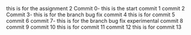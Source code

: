 this is for the assignment 2
Commit 0- this is the start
commit 1
commit 2
Commit 3- this is for the branch bug fix
commit 4
this is for commit 5
commit 6
commit 7- this is for the branch bug fix experimental
commit 8
commit 9
commit 10
this is for commit 11
commit 12
this is for commit 13


